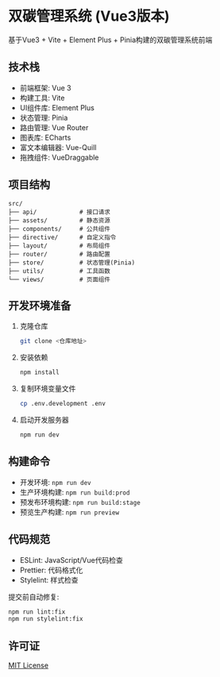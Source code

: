 # 双碳管理系统 (Vue3版本)

基于Vue3 + Vite + Element Plus + Pinia构建的双碳管理系统前端

## 技术栈

- 前端框架: Vue 3
- 构建工具: Vite
- UI组件库: Element Plus
- 状态管理: Pinia
- 路由管理: Vue Router
- 图表库: ECharts
- 富文本编辑器: Vue-Quill
- 拖拽组件: VueDraggable

## 项目结构

```
src/
├── api/            # 接口请求
├── assets/         # 静态资源
├── components/     # 公共组件
├── directive/      # 自定义指令
├── layout/         # 布局组件
├── router/         # 路由配置
├── store/          # 状态管理(Pinia)
├── utils/          # 工具函数
└── views/          # 页面组件
```

## 开发环境准备

1. 克隆仓库
   ```bash
   git clone <仓库地址>
   ```

2. 安装依赖
   ```bash
   npm install
   ```

3. 复制环境变量文件
   ```bash
   cp .env.development .env
   ```

4. 启动开发服务器
   ```bash
   npm run dev
   ```

## 构建命令

- 开发环境: `npm run dev`
- 生产环境构建: `npm run build:prod`
- 预发布环境构建: `npm run build:stage`
- 预览生产构建: `npm run preview`

## 代码规范

- ESLint: JavaScript/Vue代码检查
- Prettier: 代码格式化
- Stylelint: 样式检查

提交前自动修复:
```bash
npm run lint:fix
npm run stylelint:fix
```

## 许可证

[MIT License](LICENSE)